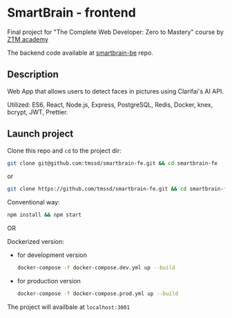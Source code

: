 # SmartBrain - frontend

Final project for "The Complete Web Developer: Zero to Mastery" course by [ZTM academy](https://zerotomastery.io/courses/coding-bootcamp/)

The backend code available at [smartbrain-be](https://github.com/tmssd/smartbrain-be) repo.

## Description

Web App that allows users to detect faces in pictures using Clarifai's AI API.

Utilized: ES6, React, Node.js, Express, PostgreSQL, Redis, Docker, knex, bcrypt, JWT, Prettier.

## Launch project

Clone this repo and `cd` to the project dir:
    
   ```bash
   git clone git@github.com:tmssd/smartbrain-fe.git && cd smartbrain-fe
   ```

   or
 
   ```bash
   git clone https://github.com/tmssd/smartbrain-fe.git && cd smartbrain-fe
   ```

Conventional way:

```bash
npm install && npm start
```

OR

Dockerized version:

+ for development version

  ```bash
  docker-compose -f docker-compose.dev.yml up --build
  ```

+ for production version

  ```bash
  docker-compose -f docker-compose.prod.yml up --build
  ``` 

The project will availbale at `localhost:3001`
